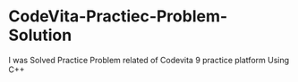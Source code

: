 # CodeVita-Practiec-Problem-Solution
I was Solved Practice Problem related of Codevita 9 practice platform Using C++ 
